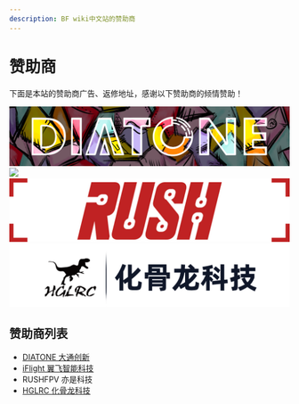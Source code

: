 ```yaml
---
description: BF wiki中文站的赞助商
---
```


# 赞助商

下面是本站的赞助商广告、返修地址，感谢以下赞助商的倾情赞助！

[![](.gitbook/assets/diatone.png)](https://www.jahoooo.cn/)     [![](.gitbook/assets/iflight-rc.jpg)](https://iflight-rc.taobao.com)  ![](.gitbook/assets/rush+.jpg)     [![](.gitbook/assets/hglrc.png)](https://hglrc.taobao.com/) 

## 赞助商列表

* [DIATONE 大通创新](https://www.jahoooo.cn/)
* [iFlight 翼飞智能科技](https://iflight-rc.taobao.com)
* RUSHFPV 亦是科技
* [HGLRC 化骨龙科技](https://hglrc.taobao.com/)


